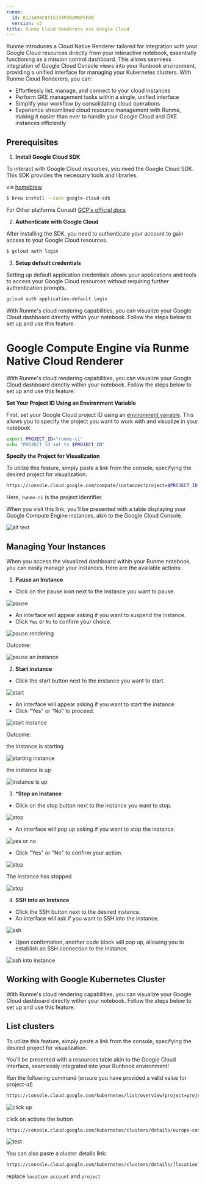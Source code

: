 ```yaml
---
runme:
  id: 01J1AM4C0T1S197M3R3MKPXFDB
  version: v3
title: Runme Cloud Renderers via Google Cloud
---
```


Runme introduces a Cloud Native Renderer tailored for integration with your Google Cloud resources directly from your interactive notebook, essentially functioning as a mission control dashboard. This allows seamless integration of Google Cloud Console views into your Runbook environment, providing a unified interface for managing your Kubernetes clusters. With Runme Cloud Renderers, you can:

- Effortlessly list, manage, and connect to your cloud instances
- Perform GKE management tasks within a single, unified interface
- Simplify your workflow by consolidating cloud operations
- Experience streamlined cloud resource management with Runme, making it easier than ever to handle your Google Cloud and GKE instances efficiently

## Prerequisites

1. **Install Google Cloud SDK**

To interact with Google Cloud resources, you need the Google Cloud SDK. This SDK provides the necessary tools and libraries.

via [homebrew](https://brew.sh/)

```sh {"id":"01J1ANGXDNJ462THYDNVPWZJTP"}
$ brew install --cask google-cloud-sdk
```

For Other platforms Consult [GCP's official docs](https://cloud.google.com/sdk/docs/install)

2. **Authenticate with Google Cloud**

After installing the SDK, you need to authenticate your account to gain access to your Google Cloud resources.

```sh {"id":"01J1CX6BXBBQ433QSKDNYDX3Q5"}
$ gcloud auth login
```

3. **Setup default credentials**

Setting up default application credentials allows your applications and tools to access your Google Cloud resources without requiring further authentication prompts.

```sh {"id":"01J1CX90BA6VECCBJAWSWA369W"}
gcloud auth application-default login
```

With Runme's cloud rendering capabilities, you can visualize your Google Cloud dashboard directly within your notebook. Follow the steps below to set up and use this feature.

# Google Compute Engine via Runme Native Cloud Renderer

With Runme's cloud rendering capabilities, you can visualize your Google Cloud dashboard directly within your notebook. Follow the steps below to set up and use this feature.

**Set Your Project ID Using an Environment Variable**

First, set your Google Cloud project ID using an [environment vairable](https://docs.runme.dev/getting-started/features#environment-variable-prompts). This allows you to specify the project you want to work with and visualize in your notebook

```sh {"id":"01J1AQK0KF874HAGT2HGYG3VFK"}
export PROJECT_ID="runme-ci"
echo "PROJECT_ID set to $PROJECT_ID"
```

**Specify the Project for Visualization**

To utilize this feature, simply paste a link from the console, specifying the desired project for visualization.

```sh {"id":"01J1CXFZ8AS8VS42KX85A1D7HK"}
https://console.cloud.google.com/compute/instances?project=$PROJECT_ID
```

Here, `runme-ci` is the project identifier.

When you visit this link, you'll be presented with a table displaying your Google Compute Engine instances, akin to the Google Cloud Console.

![alt text](../../../static/img/Integration/gce-dashboard.png)

## Managing Your Instances

When you access the visualized dashboard within your Runme notebook, you can easily manage your instances. Here are the available actions:

1. **Pause an Instance**

- Click on the pause icon next to the instance you want to pause.

![pause](../../../static/img/Integration/test-runme-cloud.png)

- An interface will appear asking if you want to suspend the instance.
- Click `Yes` or `No` to confirm your choice.

![pause rendering](../../../static/img/Integration/runme-suspend.png)

Outcome:

![pause an instance ](../../../static/img/Integration/runme-suspending-2.png)

2. **Start instance**

- Click the start button next to the instance you want to start.

![start](../../../static/img/Integration/test-runme-cloud.png)

- An interface will appear asking if you want to start the instance.
- Click "Yes" or "No" to proceed.

![start instance](../../../static/img/Integration/runme-start.png)

Outcome:

the instance is starting

![starting instance](../../../static/img/Integration/starting-runme.png)

the instance is up

![instance is up](../../../static/img/Integration/rume-up.png)

3. ***Stop an Instance**

- Click on the stop button next to the instance you want to stop.

![stop](../../../static/img/Integration/test-runme-cloud.png)

- An interface will pop up asking if you want to stop the instance.

![yes or no](../../../static/img/Integration/runme-stop.png)

- Click "Yes" or "No" to confirm your action.

![stop](../../../static/img/Integration/runme-cloud-stop.png)

The instance has stopped

![stop](../../../static/img/Integration/stop-cloud-render.png)

4. **SSH into an Instance**

- Click the SSH button next to the desired instance.
- An interface will ask if you want to SSH into the instance.

![ssh](../../../static/img/Integration/runme-ssh-render.png)

- Upon confirmation, another code block will pop up, allowing you to establish an SSH connection to the instance.

![ssh into instance](../../../static/img/Integration/runme-ssh-render-server.png)

## Working with Google Kubernetes Cluster

With Runme's cloud rendering capabilities, you can visualize your Google Cloud dashboard directly within your notebook. Follow the steps below to set up and use this feature.

## List clusters

To utilize this feature, simply paste a link from the console, specifying the desired project for visualization.

You'll be presented with a resources table akin to the Google Cloud interface, seamlessly integrated into your Runbook environment!

Run the following command (ensure you have provided a valid value for project-id)

```sh {"id":"01J1D05NR48FG1QYVD6RDF9KJ5"}
https://console.cloud.google.com/kubernetes/list/overview?project=project-id
```

![click up](../../../static/img/Integration/list-cluster.png)

click on actions the button

```sh {"background":"false","id":"01J1D07SGQ84ZH1GZSYYVGFTC3"}
https://console.cloud.google.com/kubernetes/clusters/details/europe-central2-a/rejekts/details?project=runme-ci
```

![test](../../../static/img/Integration/cluster-detail.png)

You can also paste a cluster details link:

```sh {"id":"01J1D71J5NS0NH2KJS39JHYYS5"}
https://console.cloud.google.com/kubernetes/clusters/details/[location]/[account]/details?project=[project]
```

replace `location` `account` and `project`

